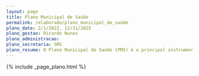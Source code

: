 ```yaml
---
layout: page
title: Plano Municipal de Saúde
permalink: /elaborado/plano_municipal_de_saúde
plano_date: 2/1/2022, 12/31/2025
plano_gestao: Ricardo Nunes
plano_administracao: 
plano_secretaria: SMS
plano_resume: O Plano Municipal de Saúde (PMS) é o principal instrumento de planejamento para definir e implementar as iniciativas de saúde ao longo de um período de quatro anos. Ele apresenta os compromissos do governo na área da saúde, com base em uma análise das necessidades de saúde da população e das particularidades locais. O PMS estabelece diretrizes, objetivos e metas de médio prazo, orientando as ações a serem realizadas nas Programações Anuais de Saúde. O plano é elaborado no primeiro ano de cada gestão e executado a partir do segundo ano até o primeiro ano da gestão seguinte, em alinhamento com outros instrumentos de planejamento governamental, como o Plano Plurianual (PPA) e o Programa de Metas.
---
```

<div>
{% include _page_plano.html %}
</div>
